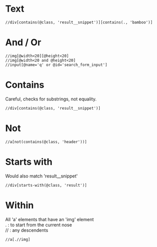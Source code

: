 # Text
```commandline
//div[contains(@class, 'result__snippet')][contains(., 'bamboo')]
```
# And / Or
```commandline
//img[@width<20][@height<20]
//img[@width<20 and @height<20]
//input[@name='q' or @id='search_form_input']
```
# Contains
Careful, checks for substrings, not equality.
```commandline
//div[contains(@class, 'result__snippet')]
```
# Not
```commandline
//a[not(contains(@class, 'header'))]
```
# Starts with
Would also match 'result__snippet'
```commandline
//div[starts-with(@class, 'result')]
```
# Within
All 'a' elements that have an 'img' element  
. : to start from the current nose  
// : any descendents
```commandline
//a[.//img]
```
